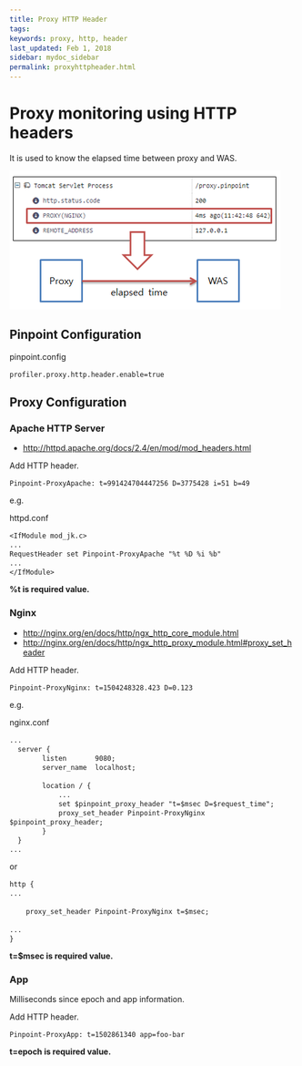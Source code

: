 ```yaml
---
title: Proxy HTTP Header
tags:
keywords: proxy, http, header
last_updated: Feb 1, 2018
sidebar: mydoc_sidebar
permalink: proxyhttpheader.html
---
```

# Proxy monitoring using HTTP headers
It is used to know the elapsed time between proxy and WAS.

![overview](images/proxy-http-header-overview.png)

## Pinpoint Configuration

pinpoint.config
~~~
profiler.proxy.http.header.enable=true
~~~

## Proxy Configuration
### Apache HTTP Server
* http://httpd.apache.org/docs/2.4/en/mod/mod_headers.html

Add HTTP header.
~~~
Pinpoint-ProxyApache: t=991424704447256 D=3775428 i=51 b=49
~~~

e.g.

httpd.conf
~~~
<IfModule mod_jk.c>
...
RequestHeader set Pinpoint-ProxyApache "%t %D %i %b"
...
</IfModule>
~~~
**%t is required value.**

### Nginx
* http://nginx.org/en/docs/http/ngx_http_core_module.html
* http://nginx.org/en/docs/http/ngx_http_proxy_module.html#proxy_set_header

Add HTTP header.
~~~
Pinpoint-ProxyNginx: t=1504248328.423 D=0.123
~~~

e.g.

nginx.conf
~~~
...
  server {
        listen       9080;
        server_name  localhost;

        location / {
            ...
            set $pinpoint_proxy_header "t=$msec D=$request_time";
            proxy_set_header Pinpoint-ProxyNginx $pinpoint_proxy_header;
        }
  }
...
~~~
or
~~~
http {
...

    proxy_set_header Pinpoint-ProxyNginx t=$msec;

...
}
~~~
**t=$msec is required value.**

### App
Milliseconds since epoch and app information.

Add HTTP header.
~~~
Pinpoint-ProxyApp: t=1502861340 app=foo-bar
~~~
**t=epoch is required value.**

